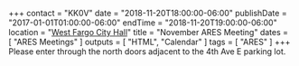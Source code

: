 +++
contact = "KK0V"
date = "2018-11-20T18:00:00-06:00"
publishDate = "2017-01-01T01:00:00-06:00"
endTime = "2018-11-20T19:00:00-06:00"
location = "[West Fargo City Hall](/places/west-fargo-city-hall/)"
title = "November ARES Meeting"
dates = [ "ARES Meetings" ]
outputs = [ "HTML", "Calendar" ]
tags = [ "ARES" ]
+++
Please enter through the north
doors adjacent to the 4th Ave E parking lot.

